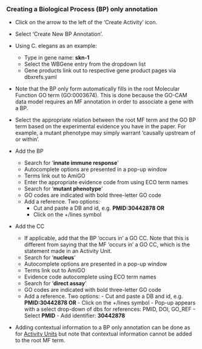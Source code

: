 ---
---

### **Creating a Biological Process (BP) only annotation**

- Click on the arrow to the left of the ‘Create Activity’ icon.
- Select ‘Create New BP Annotation’.
- Using C. elegans as an example:
  - Type in gene name: **skn-1**
  - Select the WBGene entry from the dropdown list
  - Gene products link out to respective gene product pages via dbxrefs.yaml
- Note that the BP only form automatically fills in the root Molecular
    Function GO term (GO:0003674). This is done because the GO-CAM data model
    requires an MF annotation in order to associate a gene with a BP.
- Select the appropriate relation between the root MF term and the GO BP term
    based on the experimental evidence you have in the paper. For example, a
    mutant phenotype may simply warrant ‘causally upstream of or within’.

- Add the BP
  - Search for ‘**innate immune response**’
  - Autocomplete options are presented in a pop-up window
  - Terms link out to AmiGO
  - Enter the appropriate evidence code from using ECO term names
  - Search for ‘**mutant phenotype**’
  - GO codes are indicated with bold three-letter GO code
  - Add a reference. Two options:
    - Cut and paste a DB and id, e.g. **PMID:30442878 OR**
    - Click on the +/lines symbol

- Add the CC
  - If applicable, add that the BP ‘occurs in’ a GO CC. Note that this is
      different from saying that the MF ‘occurs in’ a GO CC, which is the
      statement made in an Activity Unit.
  - Search for ‘**nucleus**’
  - Autocomplete options are presented in a pop-up window
  - Terms link out to AmiGO
  - Evidence code autocomplete using ECO term names
  - Search for ‘**direct assay**’
  - GO codes are indicated with bold three-letter GO code
  - Add a reference. Two options:
        - Cut and paste a DB and id, e.g. **PMID:30442878 OR**
        - Click on the +/lines symbol
            - Pop-up appears with a select drop-down of dbs for references:
                PMID, DOI, GO_REF
            - Select **PMID**
            - Add identifier: **30442878**

- Adding contextual information to a BP only annotation can be done as for
    [Activity Units](#_kjrzn3qe1kp6) but note that contextual information cannot
    be added to the root MF term.
